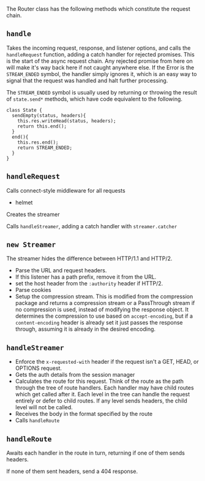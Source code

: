 The Router class has the following methods which constitute the request chain. 

## `handle`

Takes the incoming request, response, and listener options, and calls the `handleRequest` function, adding a catch handler for rejected promises. This is the start of the async request chain. Any rejected promise from here on will make it's way back here if not caught anywhere else. If the Error is the `STREAM_ENDED` symbol, the handler simply ignores it, which is an easy way to signal that the request was handled and halt further processing. 

The `STREAM_ENDED` symbol is usually used by returning or throwing the result of `state.send*` methods, which have code equivalent to the following. 

```
class State {
  sendEmpty(status, headers){
    this.res.writeHead(status, headers);
    return this.end();
  }
  end(){
    this.res.end();
    return STREAM_ENDED;
  }
}
```

## `handleRequest`

Calls connect-style middleware for all requests
- helmet

Creates the streamer

Calls `handleStreamer`, adding a catch handler with `streamer.catcher`

## `new Streamer`

The streamer hides the difference between HTTP/1.1 and HTTP/2. 

- Parse the URL and request headers.
- If this listener has a path prefix, remove it from the URL.
- set the host header from the `:authority` header if HTTP/2.
- Parse cookies
- Setup the compression stream. This is modified from the compression package and returns a compression stream or a PassThrough stream if no compression is used, instead of modifying the response object. It determines the compression to use based on `accept-encoding`, but if a `content-encoding` header is already set it just passes the response through, assuming it is already in the desired encoding.




## `handleStreamer`

- Enforce the `x-requested-with` header if the request isn't a GET, HEAD, or OPTIONS request.
- Gets the auth details from the session manager
- Calculates the route for this request. Think of the route as the path through the tree of route handlers. Each handler may have child routes which get called after it. Each level in the tree can handle the request entirely or defer to child routes. If any level sends headers, the child level will not be called.
- Receives the body in the format specified by the route
- Calls `handleRoute`

## `handleRoute`

Awaits each handler in the route in turn, returning if one of them sends headers.

If none of them sent headers, send a 404 response.
